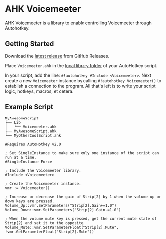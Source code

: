 # AHK Voicemeeter

AHK Voicemeeter is a library to enable controlling Voicemeeter through Autohotkey.

## Getting Started

Download the [latest release](https://github.com/JakobShoemaker/ahk-voicemeeter/releases/latest) from GitHub Releases.

Place `Voicemeeter.ahk` in the [local library folder](https://www.autohotkey.com/docs/v2/Scripts.htm#lib) of your AutoHotkey script.

In your script, add the line: `#!autohotkey #Include <Voicemeeter>`. Next create a new `Voicemeeter` instance by calling `#!autohotkey Voicemeeter()` to establish a connection to the program. All that's left is to write your script logic, hotkeys, macros, et cetera.

## Example Script

```title="Folder Structure"
MyAwesomeScript
├── Lib
│   └── Voicemeeter.ahk
├── MyAwesomeScript.ahk
└── MyOtherCoolScript.ahk
```

```autohotkey title="MyAwesomeScript.ahk"
#Requires AutoHotkey v2.0

; Set SingleInstance to make sure only one instance of the script can run at a time.
#SingleInstance Force

; Include the Voicemeeter library.
#Include <Voicemeeter>

; Create the Voicemeeter instance.
vmr := Voicemeeter()

; Increase or decrease the gain of Strip[2] by 1 when the volume up or down keys are pressed.
Volume_Up::vmr.SetParameters("Strip[2].Gain+=1.0")
Volume_Down::vmr.SetParameters("Strip[2].Gain-=1.0")

; When the volume mute key is pressed, get the current mute state of Strip[2] and set it to the opposite.
Volume_Mute::vmr.SetParameterFloat("Strip[2].Mute", !vmr.GetParameterFloat("Strip[2].Mute"))
```
